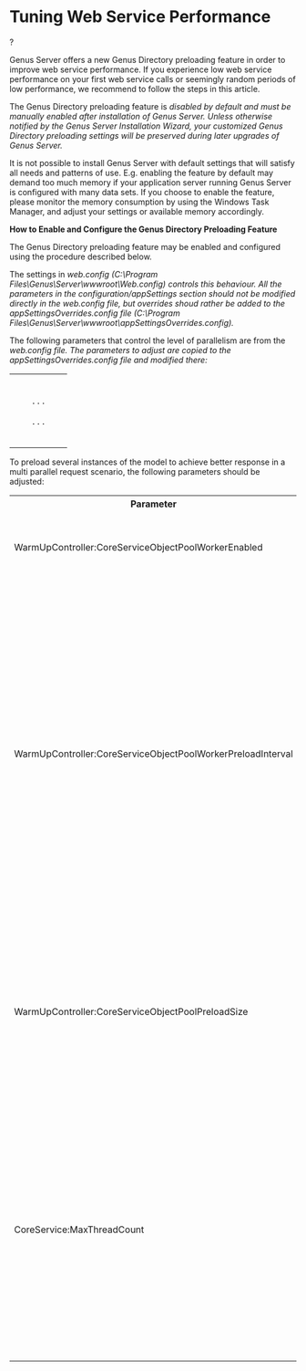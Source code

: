 # Tuning Web Service Performance

? <meta content="text/html; charset=utf-8" http-equiv="Content-Type"> <meta name="GENERATOR" content="MSHTML 11.00.10570.1001"> <meta name="GENERATOR" content="MSHTML 11.00.10570.1001">

Genus Server offers a new Genus Directory preloading feature in order to improve web service performance. If you experience low web service performance on your first web service calls or seemingly random periods of low performance, we recommend to follow the steps in this article.

The Genus Directory preloading feature is <span style="FONT-STYLE: italic">disabled by default and must be manually enabled after installation of Genus Server. Unless otherwise notified by the Genus Server Installation Wizard, your customized Genus Directory preloading settings will be preserved during later upgrades of Genus Server.

It is not possible to install Genus Server with default settings that will satisfy all needs and patterns of use. E.g. enabling the feature by default may demand too much memory if your application server running Genus Server is configured with many data sets. If you choose to enable the feature, please monitor the memory consumption by using the Windows Task Manager, and adjust your settings or available memory accordingly.

**How to Enable and Configure the Genus Directory Preloading Feature**

The Genus Directory preloading feature may be enabled and configured using the procedure described below.

The settings in <span style="FONT-STYLE: italic">web.config (<span style="FONT-STYLE: italic">C:\Program Files\Genus\Server\wwwroot\Web.config) controls this behaviour. All the parameters in the <span style="FONT-STYLE: italic">configuration/appSettings section should not be modified directly in the web.config file, but overrides shoud rather be added to the <span style="FONT-STYLE: italic">appSettingsOverrides.config file (<span style="FONT-STYLE: italic">C:\Program Files\Genus\Server\wwwroot\appSettingsOverrides.config).  

The following parameters that control the level of parallelism are from the <span style="FONT-STYLE: italic">web.config file. The parameters to adjust are copied to the <span style="FONT-STYLE: italic">appSettingsOverrides.config file and modified there:  

<table>

<tbody>

<tr>

<td style="PADDING-BOTTOM: 20px; PADDING-TOP: 20px; PADDING-LEFT: 40px; PADDING-RIGHT: 40px">

<appSettings>  

. . .  

<!-- The following properties controls background object pool preloading  
and maintenance. Disabling this background worker will lead to a memory  
leak. -->  
<add key="WarmUpController:CoreServiceObjectPoolWorkerEnabled" value="true" />  
<add key="WarmUpController:CoreServiceObjectPoolWorkerPreloadInterval" value="00:00:10" />  

<!-- This property controls the Core Service Pool Size. If set to a  
positive integer value N the system will try to load and maintain at least  
N instances of the Core Service. Default value is 0, meaning no preloading  
will take place. -->  
<add key="WarmUpController:CoreServiceObjectPoolPreloadSize" value="0" />  

<!-- The following property controls the number of concurrent calls to the  
Core Service. Please assign a limit to prevent exhaustion of server  
resources. A value of 0 denotes "no limit". -->  
<add key="CoreService:MaxThreadCount" value="50" />  

. . .  

</appSettings>

</td>

</tr>

</tbody>

</table>

To preload several instances of the model to achieve better response in a multi parallel request scenario, the following parameters should be adjusted:

<table style="WIDTH: 100%">

<tbody>

<tr>

<th>Parameter</th>

<th>Setting</th>

</tr>

<tr>

<td>WarmUpController:CoreServiceObjectPoolWorkerEnabled</td>

<td>The default value is <span style="FONT-STYLE: italic">true, which should normally not be changed.</td>

</tr>

<tr>

<td>WarmUpController:CoreServiceObjectPoolWorkerPreloadInterval</td>

<td>

Controls the amount of time between the loading of new instances are attempted started. The default value is <span style="FONT-STYLE: italic">00:00:10, which means that it will take (at least) 100 seconds to load 10 instances. If the the load time for each instance is more than 10 seconds the total time is longer.

</td>

</tr>

<tr>

<td>WarmUpController:CoreServiceObjectPoolPreloadSize</td>

<td>Controls the number of instances to preload. The default is <span style="FONT-STYLE: italic">0, which means no preloading is performed. Adjust this value to, for example 10, to preload 10 instances.</td>

</tr>

<tr>

<td>CoreService:MaxThreadCount</td>

<td>

Limits the level of parallelism. The default value is <span style="FONT-STYLE: italic">50, which should allow for 50 concurrent requests. This should normally be enough, but it can be wise to experiment slightly to see the effects in your environment.

</td>

</tr>

</tbody>

</table>